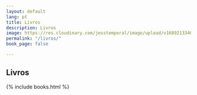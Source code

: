 ```yaml
---
layout: default
lang: pt
title: Livros
description: Livros
image: https://res.cloudinary.com/jesstemporal/image/upload/v1689213340/livros/microlivro-banner_vcfsnw.png
permalink: "/livros/"
book_page: false

---
```


## Livros

{% include books.html %}
